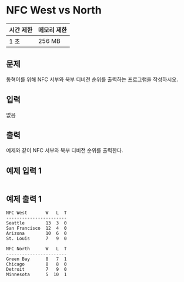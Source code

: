 # NFC West vs North   

 

| 시간 제한 | 메모리 제한 |
| :-------- | :---------- |
| 1 초      | 256 MB      |



## 문제

동혁이를 위해 NFC 서부와 북부 디비전 순위를 출력하는 프로그램을 작성하시오.



## 입력

없음



## 출력

예제와 같이 NFC 서부와 북부 디비전 순위를 출력한다.



## 예제 입력 1

```

```



## 예제 출력 1

```
NFC West       W   L  T
-----------------------
Seattle        13  3  0
San Francisco  12  4  0
Arizona        10  6  0
St. Louis      7   9  0

NFC North      W   L  T
-----------------------
Green Bay      8   7  1
Chicago        8   8  0
Detroit        7   9  0
Minnesota      5  10  1
```